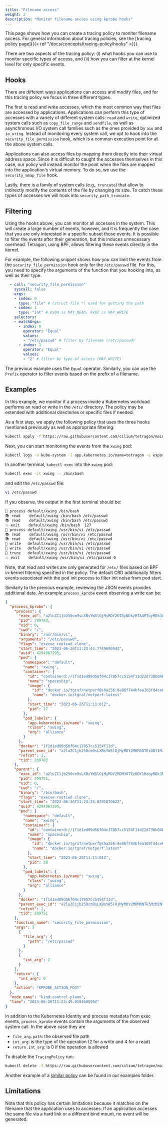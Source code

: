 ```yaml
---
title: "Filename access"
weight: 2
description: "Monitor filename access using kprobe hooks"
---
```


This page shows how you can create a tracing policy to monitor filename access. For general
information about tracing policies, see the [tracing policy page]({{< ref
"/docs/concepts/tracing-policy/hooks" >}}).

There are two aspects of the tracing policy: (i) what hooks you can use to monitor specific types of
access, and (ii) how you can filter at the kernel level for only specific events. 

## Hooks

There are different ways applications can access and modify files, and for this tracing policy we
focus in three different types.

The first is read and write accesses, which the most common way that files are accessed by
applications.  Applications can perform this type of accesses with a variety of different system
calls:  `read` and `write`, optimized system calls such as `copy_file_range` and `sendfile`, as well
as asynchronous I/O system call families such as the ones provided by `aio` and `io_uring`. Instead
of monitoring every system call, we opt to hook into the `security_file_permission` hook, which is a
common execution point for all the above system calls.

Applications can also access files by mapping them directly into their virtual address space. Since
it is difficult to caught the accesses themselves in this case, our policy will instead monitor the
point when the files are mapped into the application's virtual memory. To do so, we use the
`security_mmap_file` hook.

Lastly, there is a family of system calls (e.g,. `truncate`) that allow to indirectly modify the
contents of the file by changing its size. To catch these types of accesses we will hook into
`security_path_truncate`.

## Filtering

Using the hooks above, you can monitor all accesses in the system. This will create a large number
of events,  however, and it is frequently the case that you are only interested in a specific subset
those events. It is possible to filter the events after their generation, but this induces
unnecessary overhead. Tetragon, using BPF, allows filtering these events directly in the kernel.

For example, the following snippet shows how you can limit the events from the
`security_file_permission` hook only for the `/etc/passwd` file. For this, you need to specify the
arguments of the function that you hooking into, as well as their type.

```yaml
  - call: "security_file_permission"
    syscall: false
    args:
    - index: 0
      type: "file" # (struct file *) used for getting the path
    - index: 1
      type: "int" # 0x04 is MAY_READ, 0x02 is MAY_WRITE
    selectors:
    - matchArgs:      
      - index: 0
        operator: "Equal"
        values:
        - "/etc/passwd" # filter by filename (/etc/passwd)
      - index: 1
        operator: "Equal"
        values:
        - "2" # filter by type of access (MAY_WRITE)
```

The previous example uses the `Equal` operator. Similarly, you can use the `Prefix` operator to
filter events based on the prefix of a filename.

## Examples

In this example, we monitor if a process inside a Kubernetes workload performs an read or write in
the `/etc/` directory. The policy may be extended with additional directories or specific files if
needed.

As a first step, we apply the following policy that uses the three hooks mentioned previously as
well as appropriate filtering:

```bash
kubectl apply -f https://raw.githubusercontent.com/cilium/tetragon/main/examples/tracingpolicy/filename_monitoring.yaml
```

Next, you can start monitoring the events from the `xwing` pod:

```bash
kubectl logs -n kube-system -l app.kubernetes.io/name=tetragon -c export-stdout -f | tetra getevents -o compact --namespace default --pod xwing
```

In another terminal, `kubectl exec` into the `xwing` pod:

```bash
kubectl exec -it xwing -- /bin/bash
```

and edit the `/etc/passwd` file:

```bash
vi /etc/passwd
```

If you observe, the output in the first terminal should be:

```bash
🚀 process default/xwing /bin/bash
📚 read    default/xwing /bin/bash /etc/passwd
📚 read    default/xwing /bin/bash /etc/passwd
💥 exit    default/xwing /bin/bash  127
🚀 process default/xwing /usr/bin/vi /etc/passwd
📚 read    default/xwing /usr/bin/vi /etc/passwd
📚 read    default/xwing /usr/bin/vi /etc/passwd
📝 write   default/xwing /usr/bin/vi /etc/passwd
📝 write   default/xwing /usr/bin/vi /etc/passwd
📝 trunc   default/xwing /usr/bin/vi /etc/passwd
💥 exit    default/xwing /usr/bin/vi /etc/passwd 0
```

Note, that read and writes are only generated for `/etc/` files based on BPF in-kernel filtering
specified in the policy. The default CRD additionally filters events associated with the pod init
process to filter init noise from pod start.

Similarly to the previous example, reviewing the JSON events provides additional data. An example
`process_kprobe` event observing a write can be:

```json
{
  "process_kprobe": {
    "process": {
      "exec_id": "a2luZC1jb250cm9sLXBsYW5lOjMyMDY2OTEyNDkyMTA4MToyMDk3ODM=",
      "pid": 209783,
      "uid": 0,
      "cwd": "/",
      "binary": "/usr/bin/vi",
      "arguments": "/etc/passwd",
      "flags": "execve rootcwd clone",
      "start_time": "2023-06-26T11:23:43.774969054Z",
      "auid": 4294967295,
      "pod": {
        "namespace": "default",
        "name": "xwing",
        "container": {
          "id": "containerd://1f1d1ed09d56f04c17857cc5154f11d22d738b04b28941accd08569183caa4b5",
          "name": "spaceship",
          "image": {
            "id": "docker.io/tgraf/netperf@sha256:8e86f744bfea165fd4ce68caa05abc96500f40130b857773186401926af7e9e6",
            "name": "docker.io/tgraf/netperf:latest"
          },
          "start_time": "2023-06-26T11:11:01Z",
          "pid": 37
        },
        "pod_labels": {
          "app.kubernetes.io/name": "xwing",
          "class": "xwing",
          "org": "alliance"
        }
      },
      "docker": "1f1d1ed09d56f04c17857cc5154f11d",
      "parent_exec_id": "a2luZC1jb250cm9sLXBsYW5lOjMyMDY2MDM3OTEzODY1MzoyMDk3NTE=",
      "refcnt": 1,
      "tid": 209783
    },
    "parent": {
      "exec_id": "a2luZC1jb250cm9sLXBsYW5lOjMyMDY2MDM3OTEzODY1MzoyMDk3NTE=",
      "pid": 209751,
      "uid": 0,
      "cwd": "/",
      "binary": "/bin/bash",
      "flags": "execve rootcwd clone",
      "start_time": "2023-06-26T11:23:35.029187062Z",
      "auid": 4294967295,
      "pod": {
        "namespace": "default",
        "name": "xwing",
        "container": {
          "id": "containerd://1f1d1ed09d56f04c17857cc5154f11d22d738b04b28941accd08569183caa4b5",
          "name": "spaceship",
          "image": {
            "id": "docker.io/tgraf/netperf@sha256:8e86f744bfea165fd4ce68caa05abc96500f40130b857773186401926af7e9e6",
            "name": "docker.io/tgraf/netperf:latest"
          },
          "start_time": "2023-06-26T11:11:01Z",
          "pid": 28
        },
        "pod_labels": {
          "app.kubernetes.io/name": "xwing",
          "class": "xwing",
          "org": "alliance"
        }
      },
      "docker": "1f1d1ed09d56f04c17857cc5154f11d",
      "parent_exec_id": "a2luZC1jb250cm9sLXBsYW5lOjMyMDY2MDM0NTk5MzM2NToyMDk3NDE=",
      "refcnt": 2,
      "tid": 209751
    },
    "function_name": "security_file_permission",
    "args": [
      {
        "file_arg": {
          "path": "/etc/passwd"
        }
      },
      {
        "int_arg": 2
      }
    ],
    "return": {
      "int_arg": 0
    },
    "action": "KPROBE_ACTION_POST"
  },
  "node_name": "kind-control-plane",
  "time": "2023-06-26T11:23:49.019160599Z"
}
```

In addition to the Kubernetes Identity
and process metadata from exec events, `process_kprobe` events contain
the arguments of the observed system call. In the above case they are

- `file_arg.path`: the observed file path
- `int_arg`: is the type of the operation (2 for a write and 4 for a read)
- `return.int_arg`: is 0 if the operation is allowed

To disable the `TracingPolicy` run:

```bash
kubectl delete -f https://raw.githubusercontent.com/cilium/tetragon/main/examples/tracingpolicy/filename_monitoring.yaml
```

Another example of a [similar
policy](https://raw.githubusercontent.com/cilium/tetragon/main/examples/tracingpolicy/filename_monitoring_filtered.yaml)
can be found in our examples folder.

##  Limitations

Note that this policy has certain limitations because it matches on the filename that the
application uses to accesses. If an application accesses the same file via a hard link or a
different bind mount, no event will be generated.
